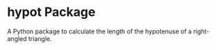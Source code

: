 # hypot Package

A Python package to calculate the length of the hypotenuse of a right-angled triangle.